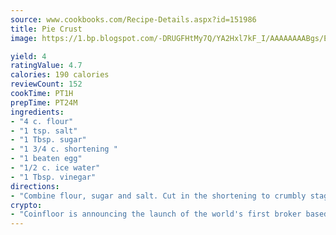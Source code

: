 ```yaml
---
source: www.cookbooks.com/Recipe-Details.aspx?id=151986
title: Pie Crust
image: https://1.bp.blogspot.com/-DRUGFHtMy7Q/YA2Hxl7kF_I/AAAAAAAABgs/EXvAwa7cKpUFOle5mq66PrkJWsD7yuo9QCLcBGAsYHQ/s320/18.png

yield: 4
ratingValue: 4.7
calories: 190 calories
reviewCount: 152
cookTime: PT1H
prepTime: PT24M
ingredients:
- "4 c. flour"
- "1 tsp. salt"
- "1 Tbsp. sugar"
- "1 3/4 c. shortening "
- "1 beaten egg"
- "1/2 c. ice water"
- "1 Tbsp. vinegar"
directions:
- "Combine flour, sugar and salt. Cut in the shortening to crumbly stage. Combine beaten egg, ice water and vinegar. Add to flour mixture and work to right consistency, but do not overwork. This will be adequate for several pies. It keeps well refrigerated or frozen."
crypto:
- "Coinfloor is announcing the launch of the world's first broker based bitcoin marketplace."
---
```

